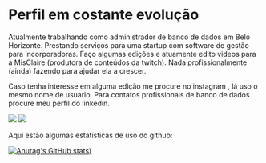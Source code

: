### 
<h1> Perfil em costante evolução </h1>
<p>Atualmente trabalhando como administrador de banco de dados em Belo Horizonte. Prestando serviços para uma startup com software de gestão para incorporadoras.
   Faço algumas edições e atuamente edito videos para a MisClaire (produtora de conteúdos da twitch). Nada profissionalmente (ainda) fazendo para ajudar ela a crescer.
</p>
<p>
 Caso tenha interesse em alguma edição me procure no instagram , lá uso o mesmo nome de usuario. Para contatos profissionais de banco de dados procure meu perfil do linkedin.
</p>

<a href="https://www.instagram.com/chromusmaster/" target="_blank"><img src="https://img.shields.io/badge/Instagram-E4405F?style=for-the-badge&logo=instagram&logoColor=white"></a>
<a href="https://www.linkedin.com/in/nathannlima/" target="_blank"><img src="https://img.shields.io/badge/LinkedIn-0077B5?style=for-the-badge&logo=linkedin&logoColor=white"></a>

<p>Aqui estão algumas estatísticas de uso do github:</p>

[![Anurag's GitHub stats](https://github-readme-stats.vercel.app/api?username=chromusmaster&show_icons=true&theme=dark))](https://github.com/anuraghazra/github-readme-stats)




<!--
**ChromusMaster/ChromusMaster** is a ✨ _special_ ✨ repository because its `README.md` (this file) appears on your GitHub profile.

Here are some ideas to get you started:

- 🔭 I’m currently working on ...
- 🌱 I’m currently learning ...
- 👯 I’m looking to collaborate on ...
- 🤔 I’m looking for help with ...
- 💬 Ask me about ...
- 📫 How to reach me: ...
- 😄 Pronouns: ...
- ⚡ Fun fact: ...
-->
